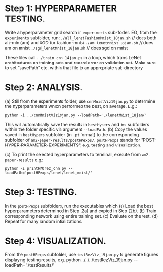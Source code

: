 # Step 1: HYPERPARAMETER TESTING.
Write a hyperparameter grid search in `experiments` sub-folder.
EG, from the `experiments` subfolder, run:
`./all_lenetFashionMnist_18jan.sh`   // does both alt-min (am) and SGD for fashion-mnist
`./am_lenetMnist_18jan.sh`           // does am on mnist
`./sgd_lenetMnist_18jan.sh`          // does sgd on mnist

These files call `../train_cnn_14jan.py` in a loop, which trains LeNet architectures on training sets and record error on validation set. Make sure to set "savePath" etc. within that file to an appropriate sub-directory.


# Step 2: ANALYSIS.
(a) Still from the experiments folder, use `cnnMnistViz19jan.py` to determine the hyperparameters which performed the best, on average. E.g.:
```
python -i ../cnnMnistViz19jan.py --loadPath='./lenetMnist_18jan/'
```

This will automatically save the results in `bestHypers` and `ims` subfolders within the folder specific via argument `--loadPath`.
(b) Copy the values saved in `bestHypers` subfolder (in `.pt` format) to the corresponding subfolder of `am2-paper-results/postHPexps/`. `postHPexps` stands for "POST-HYPER-PARAMETER-EXPERIMENTS", e.g. testing and visualization.

(c) To print the selected hyperparameters to terminal, execute from `am2-paper-results` e.g.:
```
python -i printHPOrez_cnn.py --loadPath='postHPexps/lenet/lenet_mnist/'
```

# Step 3: TESTING.
In the `postHPexps` subfolders, run the executables which 
(a) Load the best hyperparameters determined in Step (2a) and copied in Step (2b).
(b) Train corresponding network using entire training set.
(c) Evaluate on the test.
(d) Repeat for many random intializations.

# Step 4: VISUALIZATION.
From the `postHPexps` subfolder, use `testRezViz_19jan.py` to generate figures displaying testing results, e.g.
python ../../../testRezViz_19jan.py --loadPath='./testResults/'

